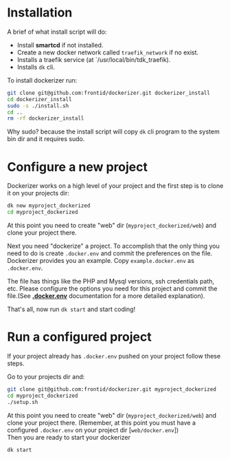 # Installation
A brief of what install script will do:

* Install **smartcd** if not installed.
* Create a new docker network called `traefik_network` if no exist.  
* Installs a traefik service (at `/usr/local/bin/tdk_traefik).  
* Installs `dk` cli.


To install dockerizer run:
```bash
git clone git@github.com:frontid/dockerizer.git dockerizer_install
cd dockerizer_install
sudo -s ./install.sh
cd ..
rm -rf dockerizer_install
```

Why sudo? because the install script will copy `dk` cli program to the system bin dir and it requires sudo.

# Configure a new project
Dockerizer works on a high level of your project and the first step is to clone it on your projects dir:

```bash
dk new myproject_dockerized
cd myproject_dockerized
```

At this point you need to create "web" dir (`myproject_dockerized/web`) and clone your project there.  
 

Next you need "dockerize" a project. To accomplish that the only thing you need to do is  create `.docker.env` and commit the preferences on the file.  
Dockerizer provides you an example. Copy `example.docker.env` as `.docker.env`. 

The file has things like the PHP and Mysql versions, ssh credentials path, etc. Please configure the options you need for this project and commit the file.(See **[.docker.env](dockerenv)** documentation for a more detailed explanation).

That's all, now run `dk start` and start coding!

# Run a configured project
If your project already has `.docker.env` pushed on your project follow these steps.

Go to your projects dir and:

```bash
git clone git@github.com:frontid/dockerizer.git myproject_dockerized
cd myproject_dockerized
./setup.sh
```

At this point you need to create "web" dir (`myproject_dockerized/web`) and clone your project there. (Remember, at this point you must have a configured `.docker.env` on your project dir [`web/docker.env`])  
Then you are ready to start your dockerizer  

```bash
dk start
```

